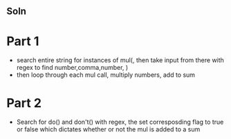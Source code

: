 ## Soln
# Part 1
- search entire string for instances of mul(, then take input from there with regex to find number,comma,number, )
- then loop through each mul call, multiply numbers, add to sum

# Part 2
- Search for do() and don't() with regex, the set corresposding flag to true or false which dictates whether or not the mul is added to a sum
